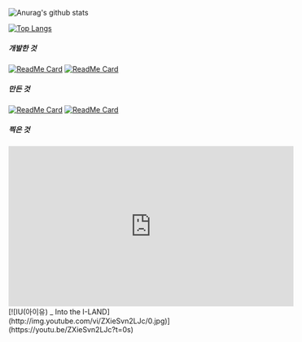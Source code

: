 ![Anurag's github stats](https://github-readme-stats.vercel.app/api?username=sunrinint&show_icons=true&theme=radical)

[![Top Langs](https://github-readme-stats.vercel.app/api/top-langs/?username=sunrinint&langs_count=10&layout=compact&show_icons=true&theme=radical)](https://github.com/sunrinint)

##### 개발한 것
[![ReadMe Card](https://github-readme-stats.vercel.app/api/pin/?username=sunrinint&repo=DigitalContents2020-03&show_icons=true&theme=radical)](https://github.com/sunrinint/DigitalContents2020-03) [![ReadMe Card](https://github-readme-stats.vercel.app/api/pin/?username=sunrinint&repo=CitizenLab2020&show_icons=true&theme=radical)](https://github.com/sunrinint/CitizenLab2020)


##### 만든 것
[![ReadMe Card](https://github-readme-stats.vercel.app/api/pin/?username=Start-Android&repo=StartAndroid&show_icons=true&theme=radical)](https://github.com/Start-Android/StartAndroid) [![ReadMe Card](https://github-readme-stats.vercel.app/api/pin/?username=sunrinint&repo=Start-Python&show_icons=true&theme=radical)](https://github.com/sunrinint/Start-Python)


##### 찍은 것

<iframe width="560" height="315" src="https://www.youtube.com/embed/ZXieSvn2LJc" frameborder="0" allow="accelerometer; autoplay; clipboard-write; encrypted-media; gyroscope; picture-in-picture" allowfullscreen></iframe>
[![IU(아이유) _ Into the I-LAND](http://img.youtube.com/vi/ZXieSvn2LJc/0.jpg)](https://youtu.be/ZXieSvn2LJc?t=0s)
